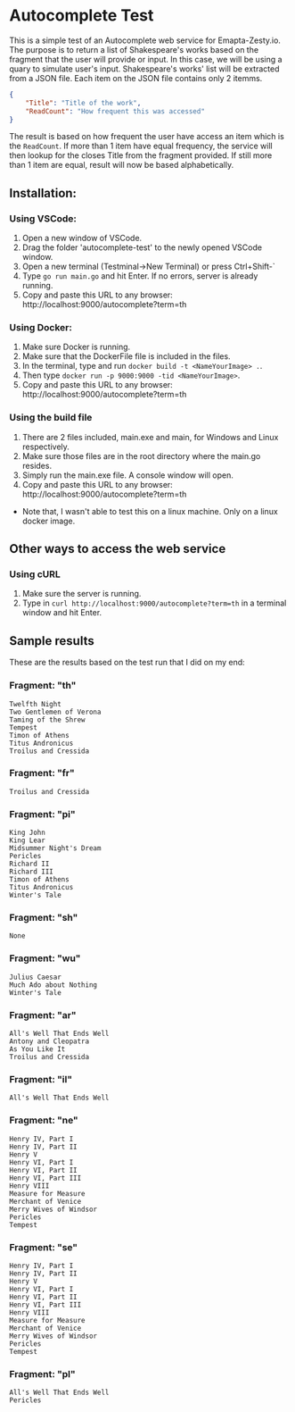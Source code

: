 # Autocomplete Test

This is a simple test of an Autocomplete web service for Emapta-Zesty.io. The purpose is to return a list of Shakespeare's works based on the fragment that the user will provide or input. In this case, we will be using a quary to simulate user's input. Shakespeare's works' list will be extracted from a JSON file. Each item on the JSON file contains only 2 itemms.

```JSON
{
    "Title": "Title of the work",
    "ReadCount": "How frequent this was accessed"
}
```

The result is based on how frequent the user have access an item which is the `ReadCount`. If more than 1 item have equal frequency, the service will then lookup for the closes Title from the fragment provided. If still more than 1 item are equal, result will now be based alphabetically.

## Installation:

### Using VSCode:

1. Open a new window of VSCode.
2. Drag the folder 'autocomplete-test' to the newly opened VSCode window.
3. Open a new terminal (Testminal->New Terminal) or press Ctrl+Shift-`
4. Type `go run main.go` and hit Enter. If no errors, server is already running.
5. Copy and paste this URL to any browser: http://localhost:9000/autocomplete?term=th

### Using Docker:

1. Make sure Docker is running.
2. Make sure that the DockerFile file is included in the files.
3. In the terminal, type and run `docker build -t <NameYourImage> .`.
4. Then type `docker run -p 9000:9000 -tid <NameYourImage>`.
5. Copy and paste this URL to any browser: http://localhost:9000/autocomplete?term=th

### Using the build file

1. There are 2 files included, main.exe and main, for Windows and Linux respectively.
2. Make sure those files are in the root directory where the main.go resides.
3. Simply run the main.exe file. A console window will open.
4. Copy and paste this URL to any browser: http://localhost:9000/autocomplete?term=th

- Note that, I wasn't able to test this on a linux machine. Only on a linux docker image.

## Other ways to access the web service

### Using cURL

1. Make sure the server is running.
2. Type in `curl http://localhost:9000/autocomplete?term=th` in a terminal window and hit Enter.

## Sample results

These are the results based on the test run that I did on my end:

### Fragment: "th"

    Twelfth Night
    Two Gentlemen of Verona
    Taming of the Shrew
    Tempest
    Timon of Athens
    Titus Andronicus
    Troilus and Cressida

### Fragment: "fr"

    Troilus and Cressida

### Fragment: "pi"

    King John
    King Lear
    Midsummer Night's Dream
    Pericles
    Richard II
    Richard III
    Timon of Athens
    Titus Andronicus
    Winter's Tale

### Fragment: "sh"

    None

### Fragment: "wu"

    Julius Caesar
    Much Ado about Nothing
    Winter's Tale

### Fragment: "ar"

    All's Well That Ends Well
    Antony and Cleopatra
    As You Like It
    Troilus and Cressida

### Fragment: "il"

    All's Well That Ends Well

### Fragment: "ne"

    Henry IV, Part I
    Henry IV, Part II
    Henry V
    Henry VI, Part I
    Henry VI, Part II
    Henry VI, Part III
    Henry VIII
    Measure for Measure
    Merchant of Venice
    Merry Wives of Windsor
    Pericles
    Tempest

### Fragment: "se"

    Henry IV, Part I
    Henry IV, Part II
    Henry V
    Henry VI, Part I
    Henry VI, Part II
    Henry VI, Part III
    Henry VIII
    Measure for Measure
    Merchant of Venice
    Merry Wives of Windsor
    Pericles
    Tempest

### Fragment: "pl"

    All's Well That Ends Well
    Pericles